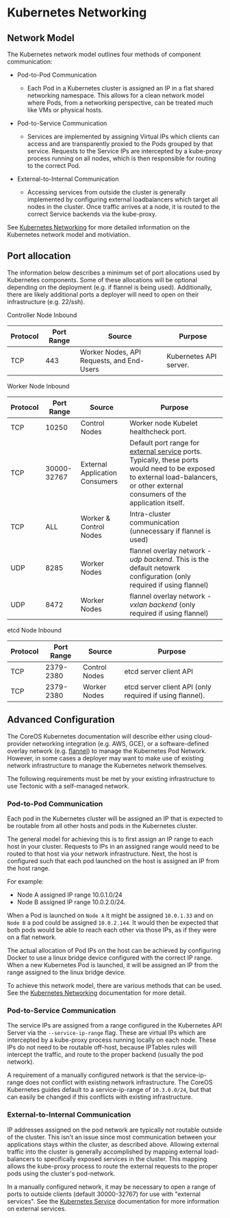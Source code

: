 # Kubernetes Networking

## Network Model

The Kubernetes network model outlines four methods of component communication:

* Pod-to-Pod Communication
    * Each Pod in a Kubernetes cluster is assigned an IP in a flat shared networking namespace. This allows for a clean network model where Pods, from a networking perspective, can be treated much like VMs or physical hosts.

* Pod-to-Service Communication
    * Services are implemented by assigning Virtual IPs which clients can access and are transparently proxied to the Pods grouped by that service. Requests to the Service IPs are intercepted by a kube-proxy process running on all nodes, which is then responsible for routing to the correct Pod.

* External-to-Internal Communication
    * Accessing services from outside the cluster is generally implemented by configuring external loadbalancers which target all nodes in the cluster. Once traffic arrives at a node, it is routed to the correct Service backends via the kube-proxy.

See [Kubernetes Networking][kubernetes-network] for more detailed information on the Kubernetes network model and motiviation.

[kubernetes-network]: http://kubernetes.io/v1.0/docs/admin/networking.htm

## Port allocation

The information below describes a minimum set of port allocations used by Kubernetes components. Some of these allocations will be optional depending on the deployment (e.g. if flannel is being used). Additionally, there are likely additional ports a deployer will need to open on their infrastructure (e.g. 22/ssh).

Controller Node Inbound

| Protocol | Port Range | Source                                    | Purpose                |
-----------|------------|-------------------------------------------|------------------------|
| TCP      | 443        | Worker Nodes, API Requests, and End-Users | Kubernetes API server. |

Worker Node Inbound

| Protocol | Port Range  | Source                         | Purpose                                                                |
-----------|-------------|--------------------------------|------------------------------------------------------------------------|
| TCP      | 10250       | Control Nodes                  | Worker node Kubelet healthcheck port.                                  |
| TCP      | 30000-32767 | External Application Consumers | Default port range for [external service][external-service] ports. Typically, these ports would need to be exposed to external load-balancers, or other external consumers of the application itself. |
| TCP      | ALL         | Worker & Control Nodes         | Intra-cluster communication (unnecessary if flannel is used)           |
| UDP      | 8285        | Worker Nodes                   | flannel overlay network - *udp backend*. This is the default netowrk configuration (only required if using flannel) |
| UDP      | 8472        | Worker Nodes                   | flannel overlay network - *vxlan backend* (only required if using flannel) |

etcd Node Inbound

| Protocol | Port Range | Source        | Purpose                                                  |
-----------|------------|---------------|----------------------------------------------------------|
| TCP      | 2379-2380  | Control Nodes | etcd server client API                                   |
| TCP      | 2379-2380  | Worker Nodes  | etcd server client API (only required if using flannel). |

[external-service]: http://kubernetes.io/v1.0/docs/user-guide/services.html#external-services

## Advanced Configuration

The CoreOS Kubernetes documentation will describe either using cloud-provider networking integration (e.g. AWS, GCE), or a software-defined overlay network (e.g. [flannel][coreos-flannel]) to manage the Kubernetes Pod Network. However, in some cases a deployer may want to make use of existing network infrastructure to manage the Kubernetes network themselves.

The following requirements must be met by your existing infrastructure to use Tectonic with a self-managed network.

[coreos-flannel]: https://coreos.com/flannel/docs/latest/flannel-config.html

### Pod-to-Pod Communication

Each pod in the Kubernetes cluster will be assigned an IP that is expected to be routable from all other hosts and pods in the Kubernetes cluster.

The general model for achieving this is to first assign an IP range to each host in your cluster.
Requests to IPs in an assigned range would need to be routed to that host via your network infrastructure.
Next, the host is configured such that each pod launched on the host is assigned an IP from the host range.


For example:

* Node A assigned IP range 10.0.1.0/24
* Node B assigned IP range 10.0.2.0/24.

When a Pod is launched on `Node A` it might be assigned `10.0.1.33` and on `Node B` a pod could be assigned `10.0.2.144`.
It would then be expected that both pods would be able to reach each other via those IPs, as if they were on a flat network.

The actual allocation of Pod IPs on the host can be achieved by configuring Docker to use a linux bridge device configured with the correct IP range.
 When a new Kubernetes Pod is launched, it will be assigned an IP from the range assigned to the linux bridge device.

To achieve this network model, there are various methods that can be used. See the [Kubernetes Networking][how-to-achieve] documentation for more detail.

[how-to-achieve]: http://kubernetes.io/v1.0/docs/admin/networking.html#how-to-achieve-this

### Pod-to-Service Communication

The service IPs are assigned from a range configured in the Kubernetes API Server via the `--service-ip-range` flag. These are virtual IPs which are intercepted by a kube-proxy process running locally on each node. These IPs do not need to be routable off-host, because IPTables rules will intercept the traffic, and route to the proper backend (usually the pod network).

A requirement of a manually configured network is that the service-ip-range does not conflict with existing network infrastructure. The CoreOS Kubernetes guides default to a service-ip-range of `10.3.0.0/24`, but that can easily be changed if this conflicts with existing infrastructure.

### External-to-Internal Communication

IP addresses assigned on the pod network are typically not routable outside of the cluster. This isn't an issue since most communication between your applications stays within the cluster, as described above. Allowing external traffic into the cluster is generally accomplished by mapping external load-balancers to specifically exposed services in the cluster. This mapping allows the kube-proxy process to route the external requests to the proper pods using the cluster's pod-network.

In a manually configured network, it may be necessary to open a range of ports to outside clients (default 30000-32767) for use with "external services". See the [Kubernetes Service][kube-service] documentation for more information on external services.

[kube-service]: http://kubernetes.io/v1.0/docs/user-guide/services.html#external-services

